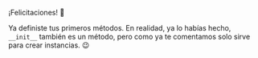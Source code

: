 ¡Felicitaciones! :tada:

Ya definiste tus primeros métodos. En realidad, ya lo habías hecho, `__init__` también es un método, pero como ya te comentamos solo sirve para crear instancias. :wink:
